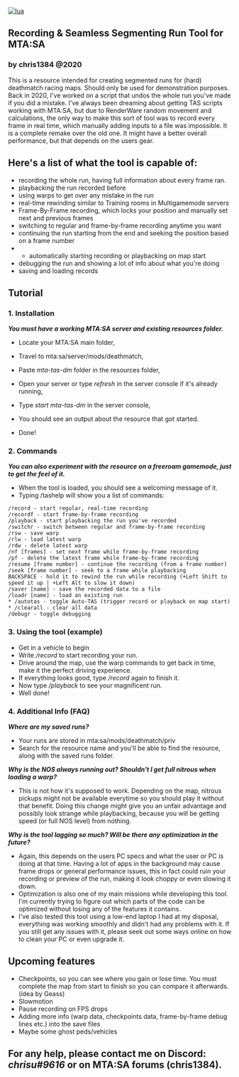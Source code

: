 <a href='https://lua.org' target="_blank"><img alt='lua' src='https://img.shields.io/badge/mom_i made it in lua-100000?style=plastic&logo=lua&logoColor=white&labelColor=5C5C5C&color=5E56FF'/></a>

## Recording & Seamless Segmenting Run Tool for MTA:SA
### by chris1384 @2020

This is a resource intended for creating segmented runs for (hard) deathmatch racing maps. Should only be used for demonstration purposes.
Back in 2020, I've worked on a script that undos the whole run you've made if you did a mistake. I've always been dreaming about getting TAS scripts working with MTA:SA, but due to RenderWare random movement and calculations, the only way to make this sort of tool was to record every frame in real time, which manually adding inputs to a file was impossible.
It is a complete remake over the old one. It might have a better overall performance, but that depends on the users gear.

## Here's a list of what the tool is capable of:
- recording the whole run, having full information about every frame ran.
- playbacking the run recorded before
- using warps to get over any mistake in the run
- real-time rewinding similar to Training rooms in Multigamemode servers
- Frame-By-Frame recording, which locks your position and manually set next and previous frames
- switching to regular and frame-by-frame recording anytime you want
- continuing the run starting from the end and seeking the position based on a frame number
- * automatically starting recording or playbacking on map start
- debugging the run and showing a lot of info about what you're doing
- saving and loading records

## Tutorial
### 1. Installation
***You must have a working MTA:SA server and existing resources folder.***
- Locate your MTA:SA main folder,
- Travel to mta:sa/server/mods/deathmatch,
- Paste *mta-tas-dm* folder in the resources folder,
- Open your server or type *refresh* in the server console if it's already running,
- Type *start mta-tas-dm* in the server console,
- You should see an output about the resource that got started.

- Done!

### 2. Commands
***You can also experiment with the resource on a freeroam gamemode, just to get the feel of it.***
- When the tool is loaded, you should see a welcoming message of it.
- Typing /tashelp will show you a list of commands:
```
/record - start regular, real-time recording
/recordf - start frame-by-frame recording
/playback - start playbacking the run you've recorded
/switchr - switch between regular and frame-by-frame recording
/rsw - save warp
/rlw - load latest warp
/rdw - delete latest warp
/nf [frames] - set next frame while frame-by-frame recording
/pf - delete the latest frame while frame-by-frame recording
/resume [frame number] - continue the recording (from a frame number)
/seek [frame number] - seek to a frame while playbacking
BACKSPACE - hold it to rewind the run while recording (+Left Shift to speed it up | +Left Alt to slow it down)
/saver [name] - save the recorded data to a file
/loadr [name] - load an existing run
* /autotas - toggle Auto-TAS (trigger record or playback on map start)
* /clearall - clear all data
/debugr - toggle debugging
```

### 3. Using the tool (example)
- Get in a vehicle to begin
- Write */record* to start recording your run.
- Drive around the map, use the warp commands to get back in time, make it the perfect driving experience.
- If everything looks good, type */record* again to finish it.
- Now type */playback* to see your magnificent run.
- Well done!

### 4. Additional Info (FAQ)
***Where are my saved runs?***
- Your runs are stored in mta:sa/mods/deathmatch/priv
- Search for the resource name and you'll be able to find the resource, along with the saved runs folder.

***Why is the NOS always running out? Shouldn't I get full nitrous when loading a warp?***
- This is not how it's supposed to work. Depending on the map, nitrous pickups might not be available everytime so you should play it without that benefit.
Doing this change might give you an unfair advantage and possibly look strange while playbacking, because you will be getting speed (or full NOS level) from nothing.

***Why is the tool lagging so much? Will be there any optimization in the future?***
- Again, this depends on the users PC specs and what the user or PC is doing at that time. Having a lot of apps in the background may cause frame drops or general performance issues, this in fact could ruin your recording or preview of the run, making it look choppy or even slowing it down.
- Optimization is also one of my main missions while developing this tool. I'm currently trying to figure out which parts of the code can be optimized without losing any of the features it contains.
- I've also tested this tool using a low-end laptop I had at my disposal, everything was working smoothly and didn't had any problems with it. If you still get any issues with it, please seek out some ways online on how to clean your PC or even upgrade it.

## Upcoming features
- Checkpoints, so you can see where you gain or lose time. You must complete the map from start to finish so you can compare it afterwards. (idea by Geass)
- Slowmotion
- Pause recording on FPS drops
- Adding more info (warp data, checkpoints data, frame-by-frame debug lines etc.) into the save files
- Maybe some ghost peds/vehicles

## For any help, please contact me on Discord: *chrisu#9616* or on MTA:SA forums (chris1384).
